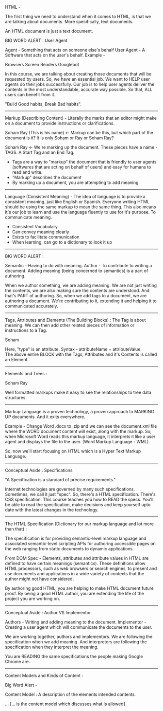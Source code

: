 HTML -

The first thing we need to understand when it comes to HTML, is that we are talking about documents. More specifically, text documents.

An HTML document is just a text document.

BIG WORD ALERT : User Agent

Agent - Something that acts on someone else's behalf
User Agent - A Software that acts on the user's behalf. Example -

Browsers
Screen Readers
Googlebot

In this course, we are talking about creating those documents that will be requested by users.
So, we have an essential job. We want to HELP user agents do their jobs successfully. Our job is to help user agents deliver the contents in the most understandable, accurate way possible. So that, ALL users can benefit from it.

"Build Good habits, Break Bad habits".

---

Markup (Describing Content) - Literally the marks that an editor might make on a document to provide instructions or clarifications.

Soham Ray (This is his name) <- Markup can be this, but which part of the document is it? It is only Soham or Ray or Soham Ray?

<name> Soham Ray </name> <- We're marking up the document. These pieces have a name - TAGS. A Start Tag and an End Tag.

- Tags are a way to "markup" the document that is friendly to user agents (softwares that are acting on behalf of users) and easy for humans to read and write.
- "Markup" describes the document
- By marking up a document, you are attempting to add meaning

---

Language (Consistent Meaning) - The idea of language is to provide a consistent meaning, just like English or Spanish. Everyone writing HTML should be using the same markup to mean the same thing. This also means it's our job to learn and use the language fluently to use for it's purpose. To communicate meaning.

- Consistent Vocabulary
- Can convey meaning clearly
- Exists to facilitate communication
- When learning, can go to a dictionary to look it up

---

BIG WORD ALERT :

Semantic - Having to do with meaning.
Author - To contribute to writing a document. Adding meaning (being concerned to semantics) is a part of authoring.

When we author something, we are adding meaning. We are not just writing the contents, we are also making sure the contents are understood. And that's PART of authoring. So, when we add tags to a document, we are authoring a document. We're contributing to it, extending it and helping it to communicated accurately.

---

Tags, Attributes and Elements (The Building Blocks) : The Tag is about meaning. We can then add other related pieces of information or instructions to a Tag.

<name type="first" nickname="false"> Soham </name>

Here, "type" is an attribute. Syntax - attributeName = attributeValue.  
The above entire BLOCK with the Tags, Attributes and it's Contents is called an Element.

---

Elements and Trees :

<name>
<firstname> Soham </firstname>
<lastname> Ray </lastname>
</name>

Well formatted markups make it easy to see the relationships to tree data structures.

---

Markup Language is a proven technology, a proven approach to MARKING UP documents. And it exits everywhere.

Example - Change Word .docx to .zip and we can see the document.xml file where the WORD document content will exist, along with the markup. So, when Microsoft Word reads this markup language, it interprets it like a user agent and displays the file to the user. (Word Markup Language - WML).

So, now we'll start focusing on HTML which is a Hyper Text Markup Language.

---

Conceptual Aside : Specifications

"A Specification is a standard of precise requirements."

Internet technologies are governed by many such specifications. Sometimes, we call it just "spec".
So, there's a HTML specification. There's CSS specification. This course teaches you how to READ the specs. You'll be able to read the specification, make decisions and keep yourself upto date with the latest changes in the technology.

---

The HTML Specification (Dictionary for our markup language and lot more than that) :

The specification is for providing semantic-level markup language and associated semantic-level scripting APIs for authoring accessible pages on the web ranging from static documents to dynamic applications.

From DOM Spec -
Elements, attributes and attribute values in HTML are defined to have certain meanings (semantics).
These definitions allow HTML processors, such as web browsers or search engines, to present and use documents and applications in a wide variety of contexts that the author might not have considered.

By authoring good HTML, you are helping to make HTML document future proof. By being a good HTML author, you are extending the life of the project you are working on.

---

Conceptual Aside : Author VS Implementor

Authors - Writing and adding meaning to the document.
Implementor - Creating a user agent which will communicate the documents to the user.

We are working together, authors and implementors. We are following the specification when we add meaning. And interpretors are following the specification when they interpret the meaning.

You are READING the same specifications the people making Google Chrome are.

---

Content Models and Kinds of Content :

Big Word Alert -

Content Model : A description of the elements intended contents.

<element> ... </element> [... is the content model which discusses what is allowed]
